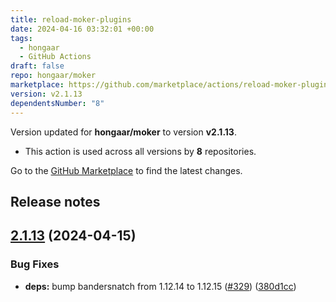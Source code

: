 ```yaml
---
title: reload-moker-plugins
date: 2024-04-16 03:32:01 +00:00
tags:
  - hongaar
  - GitHub Actions
draft: false
repo: hongaar/moker
marketplace: https://github.com/marketplace/actions/reload-moker-plugins
version: v2.1.13
dependentsNumber: "8"
---
```



Version updated for **hongaar/moker** to version **v2.1.13**.
- This action is used across all versions by **8** repositories.

Go to the [GitHub Marketplace](https://github.com/marketplace/actions/reload-moker-plugins) to find the latest changes.

## Release notes

## [2.1.13](https://github.com/hongaar/moker/compare/v2.1.12...v2.1.13) (2024-04-15)


### Bug Fixes

* **deps:** bump bandersnatch from 1.12.14 to 1.12.15 ([#329](https://github.com/hongaar/moker/issues/329)) ([380d1cc](https://github.com/hongaar/moker/commit/380d1cc30205444292fdd3bc9d4f4be53aa4bac4))




